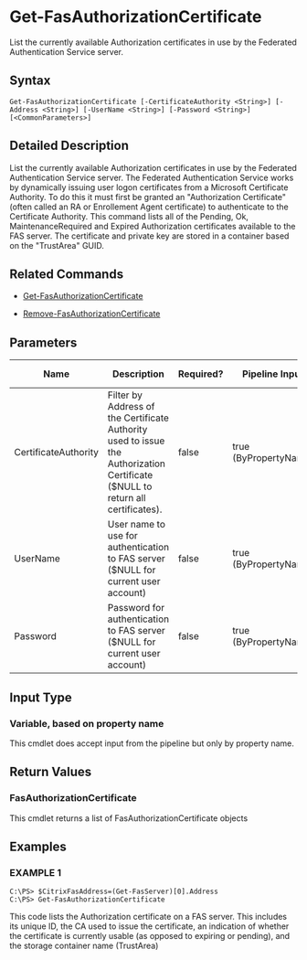 # Get-FasAuthorizationCertificate

List the currently available Authorization certificates in use by the Federated Authentication Service server.

## Syntax

`Get-FasAuthorizationCertificate [-CertificateAuthority <String>] [-Address <String>] [-UserName <String>] [-Password <String>] [<CommonParameters>]`

## Detailed Description

List the currently available Authorization certificates in use by the Federated Authentication Service server. The Federated Authentication Service works by dynamically issuing user logon certificates from a Microsoft Certificate Authority. To do this it must first be granted an "Authorization Certificate" (often called an RA or Enrollement Agent certificate) to authenticate to the Certificate Authority. This command lists all of the Pending, Ok, MaintenanceRequired and Expired Authorization certificates available to the FAS server. The certificate and private key are stored in a container based on the "TrustArea" GUID.

## Related Commands

-  [Get-FasAuthorizationCertificate](Get-FasAuthorizationCertificate.md)

-  [Remove-FasAuthorizationCertificate](Remove-FasAuthorizationCertificate.md)

## Parameters

| Name                 | Description                                                                                                                     | Required? | Pipeline Input        | Default Value |
|----------------------|---------------------------------------------------------------------------------------------------------------------------------|-----------|-----------------------|---------------|
| CertificateAuthority | Filter by Address of the Certificate Authority used to issue the Authorization Certificate (\$NULL to return all certificates). | false     | true (ByPropertyName) | \$NULL        |
| UserName             | User name to use for authentication to FAS server (\$NULL for current user account)                                             | false     | true (ByPropertyName) | \$NULL        |
| Password             | Password for authentication to FAS server (\$NULL for current user account)                                                     | false     | true (ByPropertyName) | \$NULL        |

## Input Type

### Variable, based on property name

This cmdlet does accept input from the pipeline but only by property name.

## Return Values

### FasAuthorizationCertificate

This cmdlet returns a list of FasAuthorizationCertificate objects

## Examples

### EXAMPLE 1

    C:\PS> $CitrixFasAddress=(Get-FasServer)[0].Address
    C:\PS> Get-FasAuthorizationCertificate

This code lists the Authorization certificate on a FAS server. This includes its unique ID, the CA used to issue the certificate, an indication of whether the certificate is currently usable (as opposed to expiring or pending), and the storage container name (TrustArea)
